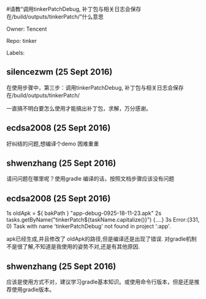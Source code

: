 #请教“调用tinkerPatchDebug, 补丁包与相关日志会保存在/build/outputs/tinkerPatch/”什么意思

Owner: Tencent

Repo: tinker

Labels: 

## silencezwm (25 Sept 2016)

在使用步骤中，第三步：调用tinkerPatchDebug, 补丁包与相关日志会保存在/build/outputs/tinkerPatch/

一直搞不明白要怎么使用才能搞出补丁包，求解，万分感谢。


## ecdsa2008 (25 Sept 2016)

好纠结的问题,想编译个demo 困难重重


## shwenzhang (25 Sept 2016)

请问问题在哪里呢？使用gradle 编译的话，按照文档步骤应该没有问题


## ecdsa2008 (25 Sept 2016)

1s
        oldApk = ${ bakPath } "app-debug-0925-18-11-23.apk"
2s
      tasks.getByName("tinkerPatch${taskName.capitalize()}") {....}
3s
Error:(331, 0) Task with name 'tinkerPatchDebug' not found in project ':app'.

apk已经生成,并且修改了 oldApk的路径,但是编译还是出现了错误.
对gradle机制不是很了解,不知道是我使用的姿势不对,还是有其他原因.


## shwenzhang (25 Sept 2016)

应该是使用方式不对，建议学习gradle基本知识。或使用命令行版本，但是还是推荐使用gradle版本。


